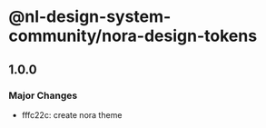 # @nl-design-system-community/nora-design-tokens

## 1.0.0

### Major Changes

- fffc22c: create nora theme
